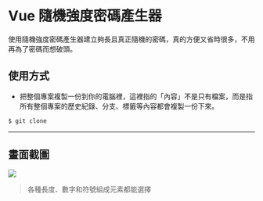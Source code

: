 # Vue 隨機強度密碼產生器

使用隨機強度密碼產生器建立夠長且真正隨機的密碼，真的方便又省時很多，不用再為了密碼而想破頭。

## 使用方式
- 把整個專案複製一份到你的電腦裡，這裡指的「內容」不是只有檔案，而是指所有整個專案的歷史紀錄、分支、標籤等內容都會複製一份下來。
```sh
$ git clone
```

----

## 畫面截圖
![](https://i.imgur.com/t2FaOY2.gif)
> 各種長度、數字和符號組成元素都能選擇
